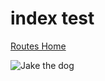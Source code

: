 # index test

[Routes Home](https://mbyrne28.github.com/portfolio/routes-home)

![Jake the dog](https://mbyrne28.github.com/portfolio/JaketheDog.png)

